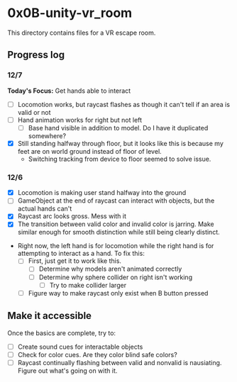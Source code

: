 # 0x0B-unity-vr_room
This directory contains files for a VR escape room.

## Progress log
### 12/7
**Today's Focus:**
Get hands able to interact
- [ ] Locomotion works, but raycast flashes as though it can't tell if an area is valid or not
- [ ] Hand animation works for right but not left
  - [ ] Base hand visible in addition to model. Do I have it duplicated somewhere?
- [X] Still standing halfway through floor, but it looks like this is because my feet are on world ground instead of floor of level.
  - Switching tracking from device to floor seemed to solve issue.
### 12/6
- [X] Locomotion is making user stand halfway into the ground
- [ ] GameObject at the end of raycast can interact with objects, but the actual hands can't
- [X] Raycast arc looks gross. Mess with it
- [X] The transition between valid color and invalid color is jarring. Make similar enough for smooth distinction while still being clearly distinct.
- Right now, the left hand is for locomotion while the right hand is for attempting to interact as a hand. To fix this:
  - [ ] First, just get it to work like this.
    - [ ] Determine why models aren't animated correctly
    - [ ] Determine why sphere collider on right isn't working
      - [ ] Try to make collider larger
  - [ ] Figure way to make raycast only exist when B button pressed

## Make it accessible
Once the basics are complete, try to:
- [ ] Create sound cues for interactable objects
- [ ] Check for color cues. Are they color blind safe colors?
- [ ] Raycast continually flashing between valid and nonvalid is nausiating. Figure out what's going on with it.